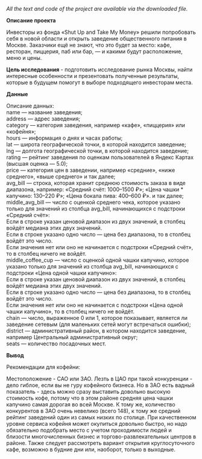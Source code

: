 *All the text and code of the project are available via the downloaded file.*

**Описание проекта**

Инвесторы из фонда «Shut Up and Take My Money» решили попробовать себя в новой области и открыть заведение общественного питания в Москве. Заказчики ещё не знают, что это будет за место: кафе, ресторан, пиццерия, паб или бар, — и какими будут расположение, меню и цены.

**Цель исследования** - подготовить исследование рынка Москвы, найти интересные особенности и презентовать полученные результаты, которые в будущем помогут в выборе подходящего инвесторам места.

**Данные**

Описание данных:
<br>name — название заведения;
<br>address — адрес заведения;
<br>category — категория заведения, например «кафе», «пиццерия» или «кофейня»;
<br>hours — информация о днях и часах работы;
<br>lat — широта географической точки, в которой находится заведение;
<br>lng — долгота географической точки, в которой находится заведение;
<br>rating — рейтинг заведения по оценкам пользователей в Яндекс Картах (высшая оценка — 5.0);
<br>price — категория цен в заведении, например «средние», «ниже среднего», «выше среднего» и так далее;
<br>avg_bill — строка, которая хранит среднюю стоимость заказа в виде диапазона, например: «Средний счёт: 1000–1500 ₽»; «Цена чашки * капучино: 130–220 ₽»; «Цена бокала пива: 400–600 ₽». и так далее;
<br>middle_avg_bill — число с оценкой среднего чека, которое указано только для значений из столбца avg_bill, начинающихся с подстроки «Средний счёт»:
<br>Если в строке указан ценовой диапазон из двух значений, в столбец войдёт медиана этих двух значений.
<br>Если в строке указано одно число — цена без диапазона, то в столбец войдёт это число.
<br>Если значения нет или оно не начинается с подстроки «Средний счёт», то в столбец ничего не войдёт.
<br>middle_coffee_cup — число с оценкой одной чашки капучино, которое указано только для значений из столбца avg_bill, начинающихся с подстроки «Цена одной чашки капучино»:
<br>Если в строке указан ценовой диапазон из двух значений, в столбец войдёт медиана этих двух значений.
<br>Если в строке указано одно число — цена без диапазона, то в столбец войдёт это число.
<br>Если значения нет или оно не начинается с подстроки «Цена одной чашки капучино», то в столбец ничего не войдёт.
<br>chain — число, выраженное 0 или 1, которое показывает, является ли заведение сетевым (для маленьких сетей могут встречаться ошибки);
<br>district — административный район, в котором находится заведение, например Центральный административный округ;
<br>seats — количество посадочных мест.

**Вывод**

Рекомендации для кофейни:

Местоположение - САО или ЗАО. Лезть в ЦАО при такой конкуренции - дело гиблое, если вы не гуру кофейного бизнеса. Но в ЗАО есть вадный показатель - здесь можно сразу выставить довольно высокую стоимость кофе, потому что в этом районе средняя цена чашки капучино самая дорогая во всей Москве. К тому же, количество конкурентов в ЗАО очень невелико (всего 148), к тому же средний рейтинг заведений один из самых низких по столице. При качественном уровне сервиса кофейня может окупиться довольно быстро, но надо обязательно подобрать место с учетом проходимости людей и близости многочисленных бизнес и торгово-развлекательных центров в районе. Также следует рассмотреть вариант открытия круглосуточного кафе, возможно в будние дни или, наоборот, только в выходные.
